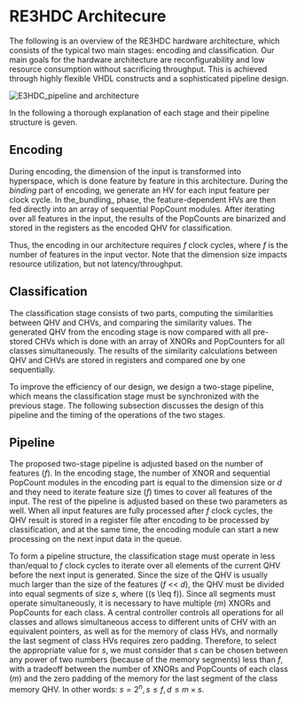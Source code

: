RE3HDC Architecure 
=======

The following is an overview of the RE3HDC hardware architecture, which consists of the typical two main stages: encoding and classification.
Our main goals for the hardware architecture are reconfigurability and low resource consumption without sacrificing throughput. This is achieved through highly flexible VHDL constructs and a sophisticated pipeline design.

![E3HDC_pipeline and architecture](E3HDC_pipe.png)

In the following a thorough explanation of each stage and their pipeline structure is geven.

Encoding
--------

During encoding, the dimension of the input is transformed into hyperspace, which is done feature by feature in this architecture. 
During the _binding_ part of encoding, we generate an HV for each input feature per clock cycle.
In the_bundling_ phase, the feature-dependent HVs are then fed directly into an array of sequential PopCount modules. 
After iterating over all features in the input, the results of the PopCounts are binarized and stored in the registers as the encoded QHV for classification.

Thus, the encoding in our architecture requires _f_ clock cycles, where _f_ is the number of features in the input vector.
Note that the dimension size impacts resource utilization, but not latency/throughput.

Classification
---------------

The classification stage consists of two parts, computing the similarities between QHV and CHVs, and comparing the similarity values.
The generated QHV from the encoding stage is now compared with all pre-stored CHVs which is done with an array of XNORs and PopCounters for all classes simultaneously.
The results of the similarity calculations between QHV and CHVs are stored in registers and compared one by one sequentially.

To improve the efficiency of our design, we design a two-stage pipeline, which means the classification stage must be synchronized with the previous stage.
The following subsection discusses the design of this pipeline and the timing of the operations of the two stages.

Pipeline
---------------

The proposed two-stage pipeline is adjusted based on the number of features (_f_). In the encoding stage, the number of XNOR and sequential PopCount modules in the encoding part is equal to the dimension size or _d_ and they need to iterate feature size (_f_) times to cover all features of the input. 
The rest of the pipeline is adjusted based on these two parameters as well. 
When all input features are fully processed after _f_ clock cycles, the QHV result is stored in a register file after encoding to be processed by classification, and at the same time, the encoding module can start a new processing on the next input data in the queue.

To form a pipeline structure, the classification stage must operate in less than/equal to _f_ clock cycles to iterate over all elements of the current QHV before the next input is generated. 
Since the size of the QHV is usually much larger than the size of the features (_f_ << _d_), the QHV must be divided into equal segments of size _s_, where (\(s \leq f\)).
Since all segments must operate simultaneously, it is necessary to have multiple (_m_) XNORs and PopCounts for each class.
A central controller controls all operations for all classes and allows simultaneous access to different units of CHV with an equivalent pointers, as well as for the memory of class HVs, and normally the last segment of class HVs requires zero padding.
Therefore, to select the appropriate value for _s_, we must consider that _s_ can be chosen between any power of two numbers (because of the memory segments) less than _f_, with a tradeoff between the number of XNORs and PopCounts of each class (_m_) and the zero padding of the memory for the last segment of the class memory QHV. 
In other words: $s = 2^n, s \leq f, d \leq m \times s$.
